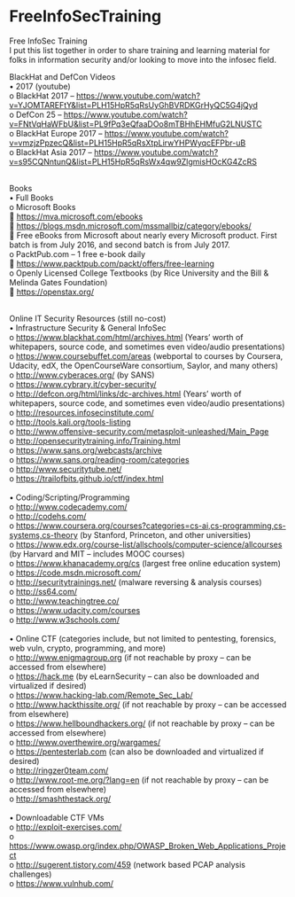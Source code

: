 # FreeInfoSecTraining
Free InfoSec Training<br />
I put this list together in order to share training and learning material for folks in information security and/or looking to move into the infosec field.<br />

BlackHat and DefCon Videos<br />
•	2017 (youtube)<br />
o	BlackHat 2017 – https://www.youtube.com/watch?v=YJOMTAREFtY&list=PLH15HpR5qRsUyGhBVRDKGrHyQC5G4jQyd<br />
o	DefCon 25 – https://www.youtube.com/watch?v=FNtVqHaWFbU&list=PL9fPq3eQfaaDOo8mTBHhEHMfuG2LNUSTC<br />
o	BlackHat Europe 2017 – https://www.youtube.com/watch?v=vmzjzPpzecQ&list=PLH15HpR5qRsXtpLirwYHPWyqcEFPbr-uB<br />
o	BlackHat Asia 2017 – https://www.youtube.com/watch?v=s95CQNntunQ&list=PLH15HpR5qRsWx4qw9ZlgmisHOcKG4ZcRS<br />
<br />

Books<br />
•	Full Books<br />
o	Microsoft Books<br />
	https://mva.microsoft.com/ebooks<br />
	https://blogs.msdn.microsoft.com/mssmallbiz/category/ebooks/<br />
	Free eBooks from Microsoft about nearly every Microsoft product.  First batch is from July 2016, and second batch is from July 2017.<br />
o	PacktPub.com – 1 free e-book daily<br />
	https://www.packtpub.com/packt/offers/free-learning<br />
o	Openly Licensed College Textbooks (by Rice University and the Bill & Melinda Gates Foundation)<br />
	https://openstax.org/<br />
<br />

Online IT Security Resources (still no-cost)<br />
•	Infrastructure Security & General InfoSec<br />
o	https://www.blackhat.com/html/archives.html (Years’ worth of whitepapers, source code, and sometimes even video/audio presentations)<br />
o	https://www.coursebuffet.com/areas (webportal to courses by Coursera, Udacity, edX, the OpenCourseWare consortium, Saylor, and many others)<br />
o	http://www.cyberaces.org/ (by SANS)<br />
o	https://www.cybrary.it/cyber-security/ <br />
o	http://defcon.org/html/links/dc-archives.html (Years’ worth of whitepapers, source code, and sometimes even video/audio presentations)<br />
o	http://resources.infosecinstitute.com/ <br />
o	http://tools.kali.org/tools-listing <br />
o	http://www.offensive-security.com/metasploit-unleashed/Main_Page <br />
o	http://opensecuritytraining.info/Training.html <br />
o	https://www.sans.org/webcasts/archive <br />
o	https://www.sans.org/reading-room/categories <br />
o	http://www.securitytube.net/ <br />
o	https://trailofbits.github.io/ctf/index.html <br />
<br />
•	Coding/Scripting/Programming<br />
o	http://www.codecademy.com/ <br />
o	http://codehs.com/ <br />
o	https://www.coursera.org/courses?categories=cs-ai,cs-programming,cs-systems,cs-theory (by Stanford, Princeton, and other universities)<br />
o	https://www.edx.org/course-list/allschools/computer-science/allcourses (by Harvard and MIT – includes MOOC courses)<br />
o	https://www.khanacademy.org/cs (largest free online education system)<br />
o	https://code.msdn.microsoft.com/ <br />
o	http://securitytrainings.net/ (malware reversing & analysis courses) <br />
o	http://ss64.com/ <br />
o	http://www.teachingtree.co/ <br />
o	https://www.udacity.com/courses <br />
o	http://www.w3schools.com/<br />
<br />
•	Online CTF (categories include, but not limited to pentesting, forensics, web vuln, crypto, programming, and more)<br />
o	http://www.enigmagroup.org (if not reachable by proxy – can be accessed from elsewhere)<br />
o	https://hack.me (by eLearnSecurity – can also be downloaded and virtualized if desired)<br />
o	https://www.hacking-lab.com/Remote_Sec_Lab/ <br />
o	http://www.hackthissite.org/ (if not reachable by proxy – can be accessed from elsewhere)<br />
o	https://www.hellboundhackers.org/ (if not reachable by proxy – can be accessed from elsewhere)<br />
o	http://www.overthewire.org/wargames/<br />
o	https://pentesterlab.com  (can also be downloaded and virtualized if desired)<br />
o	http://ringzer0team.com/ <br />
o	http://www.root-me.org/?lang=en (if not reachable by proxy – can be accessed from elsewhere)<br />
o	http://smashthestack.org/ <br />
<br />
•	Downloadable CTF VMs<br />
o	http://exploit-exercises.com/ <br />
o	https://www.owasp.org/index.php/OWASP_Broken_Web_Applications_Project <br />
o	http://sugerent.tistory.com/459 (network based PCAP analysis challenges)<br />
o	https://www.vulnhub.com/ <br />

